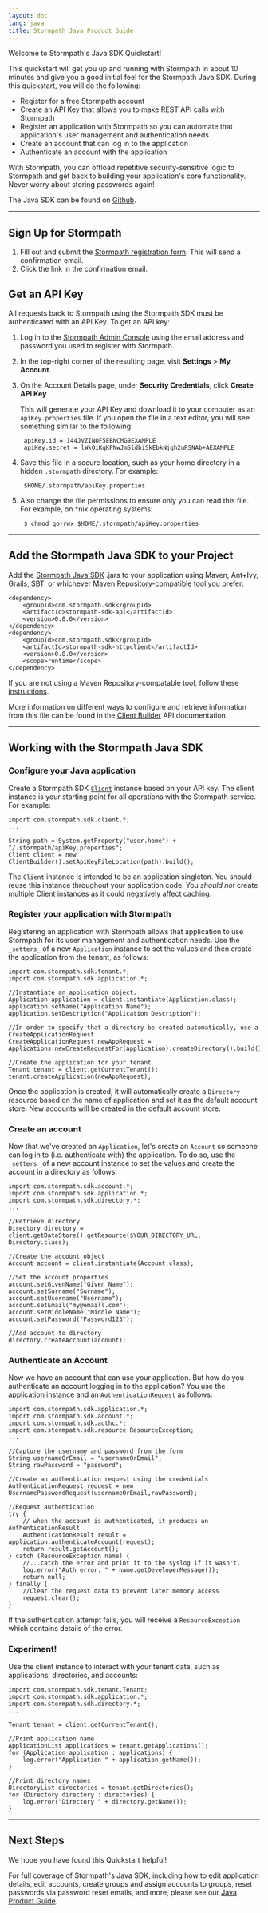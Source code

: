 ```yaml
---
layout: doc
lang: java
title: Stormpath Java Product Guide
---
```


Welcome to Stormpath's Java SDK Quickstart!

This quickstart will get you up and running with Stormpath in about 10 minutes and give you a good initial feel for the Stormpath Java SDK.  During this quickstart, you will do the following:

* Register for a free Stormpath account
* Create an API Key that allows you to make REST API calls with Stormpath
* Register an application with Stormpath so you can automate that application's user management and authentication needs
* Create an account that can log in to the application
* Authenticate an account with the application

With Stormpath, you can offload repetitive security-sensitive logic to Stormpath and get back to building your application's core functionality.  Never worry about storing passwords again!

The Java SDK can be found on [Github](https://github.com/stormpath/stormpath-sdk-java).

***

## Sign Up for Stormpath

1. Fill out and submit the [Stormpath registration form](https://api.stormpath.com/register).  This will send a confirmation email.
2. Click the link in the confirmation email.

## <a name="apiKey"></a> Get an API Key

All requests back to Stormpath using the Stormpath SDK must be authenticated with an API Key. To get an API key:

1. Log in to the [Stormpath Admin Console](https://api.stormpath.com) using the email address and password you used to register with Stormpath.

2. In the top-right corner of the resulting page, visit **Settings** > **My Account**.

    <!-- TODO: SCREENSHOT (arrow calling attention to the 'My Accounts' menu item)   -->

3. On the Account Details page, under **Security Credentials**, click **Create API Key**.

    <!-- TODO: SCREENSHOT (arrow calling attention to the 'Create API Key' button) -->

    This will generate your API Key and download it to your computer as an `apiKey.properties` file. If you open the file in a text editor, you will see something similar to the following:

        apiKey.id = 144JVZINOF5EBNCMG9EXAMPLE
        apiKey.secret = lWxOiKqKPNwJmSldbiSkEbkNjgh2uRSNAb+AEXAMPLE

4. Save this file in a secure location, such as your home directory in a hidden `.stormpath` directory. For example:

        $HOME/.stormpath/apiKey.properties
5. Also change the file permissions to ensure only you can read this file. For example, on \*nix operating systems:

        $ chmod go-rwx $HOME/.stormpath/apiKey.properties

***

## Add the Stormpath Java SDK to your Project

Add the [Stormpath Java SDK](https://github.com/stormpath/stormpath-sdk-java) .jars to your application using Maven, Ant+Ivy, Grails, SBT, or whichever Maven Repository-compatible tool you prefer:

    <dependency>
        <groupId>com.stormpath.sdk</groupId>
        <artifactId>stormpath-sdk-api</artifactId>
        <version>0.8.0</version>
    </dependency>
    <dependency>
        <groupId>com.stormpath.sdk</groupId>
        <artifactId>stormpath-sdk-httpclient</artifactId>
        <version>0.8.0</version>
        <scope>runtime</scope>
    </dependency>

If you are not using a Maven Repository-compatable tool, follow these [instructions](http://www.stormpath.com/docs/java/product-guide#Appendix).

More information on different ways to configure and retrieve information from this file can be found in the [Client Builder](https://github.com/stormpath/stormpath-sdk-java/blob/master/api/src/main/java/com/stormpath/sdk/client/ClientBuilder.java) API documentation.

***

## Working with the Stormpath Java SDK

### Configure your Java application

Create a Stormpath SDK [`Client`](http://www.stormpath.com/docs/java/product-guide#Client) instance based on your API key. The client instance is your starting point for all operations with the Stormpath service. For example:

    import com.stormpath.sdk.client.*;
    ...

    String path = System.getProperty("user.home") + "/.stormpath/apiKey.properties";
    Client client = new ClientBuilder().setApiKeyFileLocation(path).build();	

The `Client` instance is intended to be an application singleton. You should reuse this instance throughout your application code. You *should not* create multiple Client instances as it could negatively affect caching.

### Register your application with Stormpath

Registering an application with Stormpath allows that application to use Stormpath for its user management and authentication needs. Use the `_setters_` of a new `Application` instance to set the values and then create the application from the tenant, as follows:

    import com.stormpath.sdk.tenant.*;
    import com.stormpath.sdk.application.*;

    //Instantiate an application object.
    Application application = client.instantiate(Application.class);
    application.setName("Application Name");
    application.setDescription("Application Description");

    //In order to specify that a directory be created automatically, use a CreateApplicationRequest
    CreateApplicationRequest newAppRequest = Applications.newCreateRequestFor(application).createDirectory().build();

    //Create the application for your tenant
    Tenant tenant = client.getCurrentTenant();
    tenant.createApplication(newAppRequest);

Once the application is created, it will automatically create a `Directory` resource based on the name of application and set it as the default account store. New accounts will be created in the default account store.

### Create an account 

Now that we've created an `Application`, let's create an `Account` so someone can log in to (i.e. authenticate with) the application. To do so, use the `_setters_` of a new account instance to set the values and create the account in a directory as follows:

    import com.stormpath.sdk.account.*;
    import com.stormpath.sdk.application.*;
    import com.stormpath.sdk.directory.*;
    ...

    //Retrieve directory
    Directory directory = client.getDataStore().getResource($YOUR_DIRECTORY_URL, Directory.class);

    //Create the account object
    Account account = client.instantiate(Account.class);

    //Set the account properties
    account.setGivenName("Given Name");	
    account.setSurname("Surname");
    account.setUsername("Username");
    account.setEmail("my@emaill.com"); 
    account.setMiddleName("Middle Name");
    account.setPassword("Password123");

    //Add account to directory
    directory.createAccount(account);

<!-- 
    //Create the account using the existing Application object
    application.createAccount(account);
-->

### Authenticate an Account

Now we have an account that can use your application.  But how do you authenticate an account logging in to the application? You use the application instance and an `AuthenticationRequest` as follows:

    import com.stormpath.sdk.application.*;
    import com.stormpath.sdk.account.*;
    import com.stormpath.sdk.authc.*;
    import com.stormpath.sdk.resource.ResourceException;
    ...

    //Capture the username and password from the form
    String usernameOrEmail = "usernameOrEmail";
    String rawPassword = "password";

    //Create an authentication request using the credentials
    AuthenticationRequest request = new UsernamePasswordRequest(usernameOrEmail,rawPassword);

    //Request authentication
    try {
        // when the account is authenticated, it produces an AuthenticationResult
        AuthenticationResult result = application.authenticateAccount(request);
        return result.getAccount();
    } catch (ResourceException name) {
        //...catch the error and print it to the syslog if it wasn't.
        log.error("Auth error: " + name.getDeveloperMessage());
        return null;
    } finally {
        //Clear the request data to prevent later memory access
        request.clear();
    }

If the authentication attempt fails, you will receive a `ResourceException` which contains details of the error.

### Experiment! 

Use the client instance to interact with your tenant data, such as applications, directories, and accounts:

    import com.stormpath.sdk.tenant.Tenant;
    import com.stormpath.sdk.application.*;
    import com.stormpath.sdk.directory.*;
    ...

    Tenant tenant = client.getCurrentTenant();

    //Print application name
    ApplicationList applications = tenant.getApplications();
    for (Application application : applications) {
        log.error("Application " + application.getName());
    }

    //Print directory names
    DirectoryList directories = tenant.getDirectories();
    for (Directory directory : directories) {
        log.error("Directory " + directory.getName());
    }

***

## Next Steps

We hope you have found this Quickstart helpful!

For full coverage of Stormpath's Java SDK, including how to edit application details, edit accounts, create groups and assign accounts to groups, reset passwords via password reset emails, and more, please see our [Java Product Guide](http://www.stormpath.com/docs/java/product-guide).
